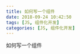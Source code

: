 ```yaml
---
title: 如何写一个组件
date: 2018-09-24 10:42:50
tags: [JS, 组件化开发]
categories: [JS, 组件化开发]
---
```


如何写一个组件

